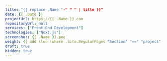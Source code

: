```yaml
---
title: "{{ replace .Name "-" " " | title }}"
date: {{ .Date }}
projectUrl: https://{{ .Name }}.com
repositoryUrl: null
services: ["Front-End Development"]
technologies: ["Next.js"]
screenshot: {{ .Name }}.png
weight: {{ add (len (where .Site.RegularPages "Section" "==" "project")) 1 }}
draft: true
hidden: true
---
```

